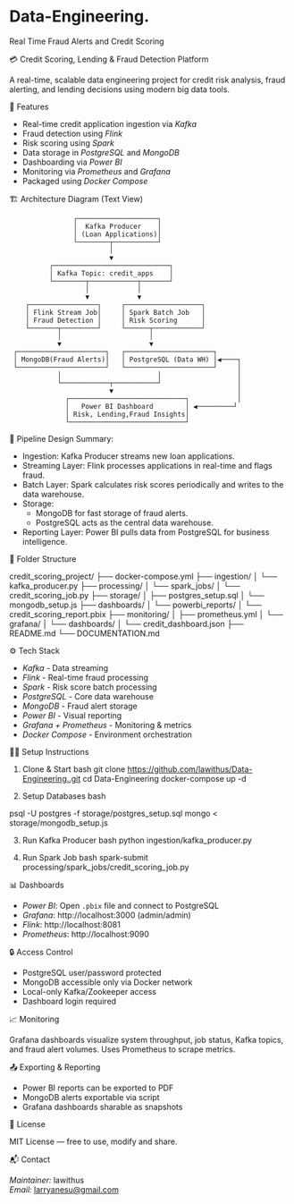 # Data-Engineering.

Real Time Fraud Alerts and Credit Scoring

💳 Credit Scoring, Lending & Fraud Detection Platform

A real-time, scalable data engineering project for credit risk analysis, fraud alerting, and lending decisions using modern big data tools.

🚀 Features

- Real-time credit application ingestion via *Kafka*
- Fraud detection using *Flink*
- Risk scoring using *Spark*
- Data storage in *PostgreSQL* and *MongoDB*
- Dashboarding via *Power BI*
- Monitoring via *Prometheus* and *Grafana*
- Packaged using *Docker Compose*


🏗️ Architecture Diagram (Text View)

                    ┌────────────────────┐
                    │  Kafka Producer    │
                    │ (Loan Applications)│
                    └────────┬───────────┘
                             │
                             ▼
              ┌─────────────────────────────┐
              │ Kafka Topic: credit_apps    │
              └────────┬────────────┬───────┘
                       │            │
                       ▼            ▼
        ┌─────────────────┐     ┌───────────────────┐
        │ Flink Stream Job│     │ Spark Batch Job   │
        │ Fraud Detection │     │ Risk Scoring      │
        └───────┬─────────┘     └──────┬────────────┘
                │                      │
                ▼                      ▼
     ┌──────────────────────┐   ┌──────────────────────┐
     │ MongoDB(Fraud Alerts)│   │ PostgreSQL (Data WH) │◀────┐
     └──────────────────────┘   └──────────────────────┘     │
                │                        │                   │
                └────────────┬───────────┘                   │
                             ▼                               │
                  ┌─────────────────────────────┐            │
                  │   Power BI Dashboard        │ ◀─────────┘
                  │ Risk, Lending,Fraud Insights│
                  └─────────────────────────────┘          

🔁 Pipeline Design Summary:
- Ingestion: Kafka Producer streams new loan applications.
- Streaming Layer: Flink processes applications in real-time and flags fraud.
- Batch Layer: Spark calculates risk scores periodically and writes to the data warehouse.
- Storage:
  - MongoDB for fast storage of fraud alerts.
  - PostgreSQL acts as the central data warehouse.
- Reporting Layer: Power BI pulls data from PostgreSQL for business intelligence.


 📂 Folder Structure


credit_scoring_project/
├── docker-compose.yml
├── ingestion/
│   └── kafka_producer.py
├── processing/
│   └── spark_jobs/
│       └── credit_scoring_job.py
├── storage/
│   ├── postgres_setup.sql
│   └── mongodb_setup.js
├── dashboards/
│   └── powerbi_reports/
│       └── credit_scoring_report.pbix
├── monitoring/
│   ├── prometheus.yml
│   └── grafana/
│       └── dashboards/
│           └── credit_dashboard.json
├── README.md
└── DOCUMENTATION.md


⚙️ Tech Stack

- *Kafka* - Data streaming
- *Flink* - Real-time fraud processing
- *Spark* - Risk score batch processing
- *PostgreSQL* - Core data warehouse
- *MongoDB* - Fraud alert storage
- *Power BI* - Visual reporting
- *Grafana + Prometheus* - Monitoring & metrics
- *Docker Compose* - Environment orchestration


🧑‍💻 Setup Instructions

1. Clone & Start
bash
git clone https://github.com/lawithus/Data-Engineering..git
cd Data-Engineering
docker-compose up -d

2. Setup Databases
bash

psql -U postgres -f storage/postgres_setup.sql
mongo < storage/mongodb_setup.js


3. Run Kafka Producer
bash
python ingestion/kafka_producer.py


4. Run Spark Job
bash
spark-submit processing/spark_jobs/credit_scoring_job.py

📊 Dashboards

- *Power BI*: Open `.pbix` file and connect to PostgreSQL  
- *Grafana*: http://localhost:3000 (admin/admin)  
- *Flink*: http://localhost:8081  
- *Prometheus*: http://localhost:9090


🔒 Access Control

- PostgreSQL user/password protected  
- MongoDB accessible only via Docker network  
- Local-only Kafka/Zookeeper access  
- Dashboard login required

📈 Monitoring

Grafana dashboards visualize system throughput, job status, Kafka topics, and fraud alert volumes. Uses Prometheus to scrape metrics. 

📤 Exporting & Reporting

- Power BI reports can be exported to PDF
- MongoDB alerts exportable via script
- Grafana dashboards sharable as snapshots

🪪 License

MIT License — free to use, modify and share.

📬 Contact

*Maintainer:* lawithus  
*Email:* larryanesu@gmail.com
